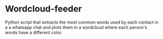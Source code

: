 # Wordcloud-feeder
Python script that extracts the most common words used by each contact in a a whatsapp chat and plots them in a wordcloud where each person's words have a different color.
